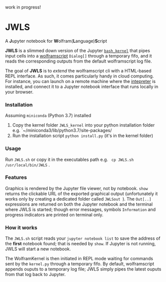 work in progress!

# JWLS

A **J**upyter notebook for **W**olfram(**L**anguage)**S**cript

**JWLS** is a slimmed down version of the Jupyter [`bash_kernel`](https://github.com/takluyver/bash_kernel) 
that pipes input cells into a [wolframscript](https://www.wolfram.com/wolframscript/) `Dialog[]` 
through a temporary fifo, and it reads the corresponding outputs from
the default wolframscript log file. 

The goal of **JWLS** is to *extend* the wolframscript cli with a HTML-based REPL interface.
As such, it comes particularly handy in cloud computing. 
For instance, you can launch on a remote machine where the
[intepreter](https://www.wolfram.com/cdf-player/) is installed, 
and connect it to a Jupyter notebook interface that runs locally in your browser.


### Installation

Assuming `miniconda` (Python 3.7) installed

1. Copy the kernel folder `JWLS_kernel` into your python installation folder e.g. `~/miniconda3/lib/python3.7/site-packages/ 
2. Run the installation script  `python install.py` (it's in the kernel folder)


### Usage

Run `JWLS.sh` or copy it in the executables path e.g. ` cp JWLS.sh /usr/local/bin/JWLS` .


### Features

Graphics is rendered by the Jupyter file viewer, not by notebook. 
`show` returns the clickable URL of the exported graphical output (unfortunately it works only by creating a dedicated folder called `JWLSout
`).
The `Out[..]` expressions are returned on both the Jupyter notebook and the terminal 
where JWLS is started; though error messages, symbols `Information` and progress indicators are printed on terminal only.



### How it works

The `JWLS.sh` script reads your `jupyter notebook list` to save the address of the **first** notebook found; that is needed by `show`.  If Jupyter is not running, JWLS will start a new notebook. 

The WolframKernel is then initiated in REPL mode waiting for commands sent by the `kernel.py` through a temporary fifo.
By default, wolframscript appends ouputs to a temporary log file; JWLS simply pipes the latest ouputs from that log back to Jupyter. 

